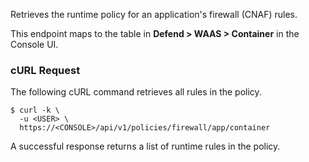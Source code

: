 Retrieves the runtime policy for an application's firewall (CNAF) rules.

This endpoint maps to the table in **Defend > WAAS > Container** in the Console UI.

### cURL Request

The following cURL command retrieves all rules in the policy.

```
$ curl -k \
  -u <USER> \
  https://<CONSOLE>/api/v1/policies/firewall/app/container
```

A successful response returns a list of runtime rules in the policy.
